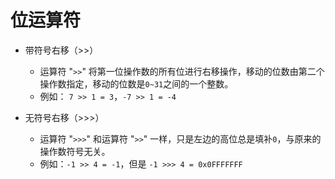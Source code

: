 位运算符
===

- 带符号右移（>>）
  - 运算符 "`>>`" 将第一位操作数的所有位进行右移操作，移动的位数由第二个操作数指定，移动的位数是`0~31`之间的一个整数。
  - 例如： `7 >> 1 = 3`，`-7 >> 1 = -4`

- 无符号右移（>>>）
  - 运算符 "`>>>`" 和运算符 "`>>`" 一样，只是左边的高位总是填补`0`，与原来的操作数符号无关。
  - 例如：`-1 >> 4 = -1`，但是 `-1 >>> 4 = 0x0FFFFFFF`